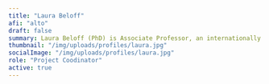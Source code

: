 ```yaml
---
title: "Laura Beloff"
afi: "alto"
draft: false
summary: Laura Beloff (PhD) is Associate Professor, an internationally acclaimed artist and a researcher in the cross section of art, technology and science. Additionally to research papers, articles and book-chapters, the outcome of the research is in a form of process-based installations, wearable artifacts, experiments with scientific methods, which deal with the merger of the technological and biological matter at large. Currently, she is Associate Professor and the Head of ViCCA program at Aalto University, Finland.
thumbnail: "/img/uploads/profiles/laura.jpg"
socialImage: "/img/uploads/profiles/laura.jpg"
role: "Project Coodinator"
active: true
---
```


